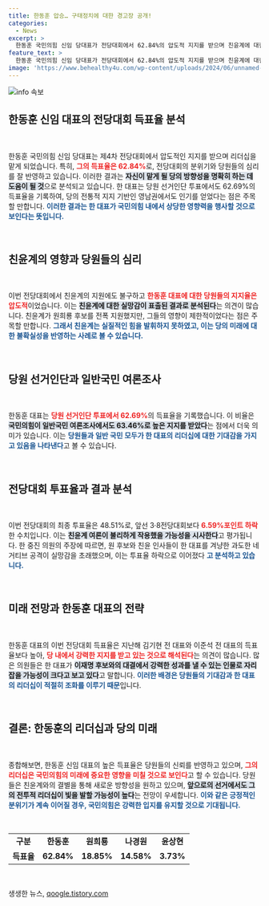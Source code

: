 ```yaml
---
title: 한동훈 압승… 구태정치에 대한 경고장 공개!
categories:
  - News
excerpt: >
  한동훈 국민의힘 신임 당대표가 전당대회에서 62.84%의 압도적 지지를 받으며 친윤계에 대한 실망감을 드러냈다. 건강한 당정관계를 바라며 변화를 원하는 당원들의 선택이었고, 이는 차기 대선에 대한 강력한 메시지를 담고 있다.
feature_text: >
  한동훈 국민의힘 신임 당대표가 전당대회에서 62.84%의 압도적 지지를 받으며 친윤계에 대한 실망감을 드러냈다. 건강한 당정관계를 바라며 변화를 원하는 당원들의 선택이었고, 이는 차기 대선에 대한 강력한 메시지를 담고 있다.
image: 'https://www.behealthy4u.com/wp-content/uploads/2024/06/unnamed-file.png'
---
```


<p><img src="https://www.behealthy4u.com/wp-content/uploads/2024/06/unnamed-file.png" alt="info 속보" /></p>

<h2 data-ke-size="size26">한동훈 신임 대표의 전당대회 득표율 분석</h2>

<p data-ke-size="size16">&nbsp;</p>

<p>한동훈 국민의힘 신임 당대표는 제4차 전당대회에서 압도적인 지지를 받으며 리더십을 맡게 되었습니다. 특히, <b><span style="color: #ee2323;">그의 득표율은 62.84%</span></b>로, 전당대회의 분위기와 당원들의 심리를 잘 반영하고 있습니다. 이러한 결과는 <b><span style="background-color: #21538527;">자신이 맡게 될 당의 방향성을 명확히 하는 데 도움이 될 것</span></b>으로 분석되고 있습니다. 한 대표는 당원 선거인단 투표에서도 62.69%의 득표율을 기록하여, 당의 전통적 지지 기반인 영남권에서도 인기를 얻었다는 점은 주목할 만합니다. <b><span style="color: #1a5490;">이러한 결과는 한 대표가 국민의힘 내에서 상당한 영향력을 행사할 것으로 보인다는 뜻입니다.</span></b> </p>

<p data-ke-size="size16">&nbsp;</p>

<h2 data-ke-size="size26">친윤계의 영향과 당원들의 심리</h2>

<p data-ke-size="size16">&nbsp;</p>

<p>이번 전당대회에서 친윤계의 지원에도 불구하고 <b><span style="color: #ee2323;">한동훈 대표에 대한 당원들의 지지율은 압도적</span></b>이었습니다. 이는 <b><span style="background-color: #21538527;">친윤계에 대한 실망감이 표출된 결과로 분석된다</span></b>는 의견이 많습니다. 친윤계가 원희룡 후보를 전폭 지원했지만, 그들의 영향이 제한적이었다는 점은 주목할 만합니다. <b><span style="color: #1a5490;">그래서 친윤계는 실질적인 힘을 발휘하지 못하였고, 이는 당의 미래에 대한 불확실성을 반영하는 사례로 볼 수 있습니다.</span></b></p>

<p data-ke-size="size16">&nbsp;</p>

<h2 data-ke-size="size26">당원 선거인단과 일반국민 여론조사</h2>

<p data-ke-size="size16">&nbsp;</p>

<p>한동훈 대표는 <b><span style="color: #ee2323;">당원 선거인단 투표에서 62.69%</span></b>의 득표율을 기록했습니다. 이 비율은 <b><span style="background-color: #21538527;">국민의힘이 일반국민 여론조사에서도 63.46%로 높은 지지를 받았다</span></b>는 점에서 더욱 의미가 있습니다. 이는 <b><span style="color: #1a5490;">당원들과 일반 국민 모두가 한 대표의 리더십에 대한 기대감을 가지고 있음을 나타낸다</span></b>고 볼 수 있습니다. </p>

<p data-ke-size="size16">&nbsp;</p>

<h2 data-ke-size="size26">전당대회 투표율과 결과 분석</h2>

<p data-ke-size="size16">&nbsp;</p>

<p>이번 전당대회의 최종 투표율은 48.51%로, 앞선 3·8전당대회보다 <b><span style="color: #ee2323;">6.59%포인트 하락</span></b>한 수치입니다. 이는 <b><span style="background-color: #21538527;">친윤계 여론이 불리하게 작용했을 가능성을 시사한다</span></b>고 평가됩니다. 한 중진 의원의 주장에 따르면, 원 후보와 친윤 인사들이 한 대표를 겨냥한 과도한 네거티브 공격이 실망감을 초래했으며, 이는 투표율 하락으로 이어졌다 <b><span style="color: #1a5490;">고 분석하고 있습니다.</span></b></p>

<p data-ke-size="size16">&nbsp;</p>

<h2 data-ke-size="size26">미래 전망과 한동훈 대표의 전략</h2>

<p data-ke-size="size16">&nbsp;</p>

<p>한동훈 대표의 이번 전당대회 득표율은 지난해 김기현 전 대표와 이준석 전 대표의 득표율보다 높아, <b><span style="color: #ee2323;">당 내에서 강력한 지지를 받고 있는 것으로 해석된다</span></b>는 의견이 많습니다. 많은 의원들은 한 대표가 <b><span style="background-color: #21538527;">이재명 후보와의 대결에서 강력한 성과를 낼 수 있는 인물로 자리잡을 가능성이 크다고 보고 있다</span></b>고 말합니다. <b><span style="color: #1a5490;">이러한 배경은 당원들의 기대감과 한 대표의 리더십이 적절히 조화를 이루기 때문</span></b>입니다.</p>

<p data-ke-size="size16">&nbsp;</p>

<h2 data-ke-size="size26">결론: 한동훈의 리더십과 당의 미래</h2>

<p data-ke-size="size16">&nbsp;</p>

<p>종합해보면, 한동훈 신임 대표의 높은 득표율은 당원들의 신뢰를 반영하고 있으며, <b><span style="color: #ee2323;">그의 리더십은 국민의힘의 미래에 중요한 영향을 미칠 것으로 보인다</span></b>고 할 수 있습니다. 당원들은 친윤계와의 결별을 통해 새로운 방향성을 원하고 있으며, <b><span style="background-color: #21538527;">앞으로의 선거에서도 그의 전투적 리더십이 빛을 발할 가능성이 높다</span></b>는 전망이 우세합니다. <b><span style="color: #1a5490;">이와 같은 긍정적인 분위기가 계속 이어질 경우, 국민의힘은 강력한 입지를 유지할 것으로 기대됩니다.</span></b></p>

<p data-ke-size="size16">&nbsp;</p>

<table style="border-collapse: collapse; width: 100%;">
  <tr>
    <td style="text-align: center; height: 17px;"><b>구분</b></td>
    <td style="text-align: center; height: 17px;"><b>한동훈</b></td>
    <td style="text-align: center; height: 17px;"><b>원희룡</b></td>
    <td style="text-align: center; height: 17px;"><b>나경원</b></td>
    <td style="text-align: center; height: 17px;"><b>윤상현</b></td>
  </tr>
  <tr>
    <td style="text-align: center; height: 17px;"><b>득표율</b></td>
    <td style="text-align: center; height: 17px;"><b>62.84%</b></td>
    <td style="text-align: center; height: 17px;"><b>18.85%</b></td>
    <td style="text-align: center; height: 17px;"><b>14.58%</b></td>
    <td style="text-align: center; height: 17px;"><b>3.73%</b></td>
  </tr>
</table>

<p data-ke-size="size16">&nbsp;</p>
생생한 뉴스, <a href="https://qoogle.tistory.com" rel="dofollow">qoogle.tistory.com</a>


